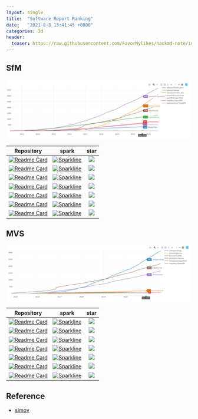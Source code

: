 ```yaml
---
layout: single
title:  "Software Report Ranking"
date:   "2021-8-8 13:41:45 +0800"
categories: 3d
header:
  teaser: https://raw.githubusercontent.com/FavorMylikes/hackmd-note/img/img1628431917(1).jpg
---
```


## SfM

<img src="https://raw.githubusercontent.com/FavorMylikes/hackmd-note/img/img1628431917(1).jpg">

[TeleSculptor_repo]: https://github.com/Kitware/TeleSculptor
[TeleSculptor_fork]: https://img.shields.io/github/forks/Kitware/TeleSculptor.svg?style=social&label=Fork&maxAge=2592000
[TeleSculptor_star]: https://stars.medv.io/Kitware/TeleSculptor.svg
[colmap_repo]: https://github.com/colmap/colmap
[colmap_fork]: https://img.shields.io/github/forks/colmap/colmap.svg?style=social&label=Fork&maxAge=2592000
[colmap_star]: https://stars.medv.io/colmap/colmap.svg
[bundler_sfm_repo]: https://github.com/snavely/bundler_sfm
[bundler_sfm_fork]: https://img.shields.io/github/forks/snavely/bundler_sfm.svg?style=social&label=Fork&maxAge=2592000
[bundler_sfm_star]: https://stars.medv.io/snavely/bundler_sfm.svg
[mve_repo]: https://github.com/simonfuhrmann/mve
[mve_fork]: https://img.shields.io/github/forks/simonfuhrmann/mve.svg?style=social&label=Fork&maxAge=2592000
[mve_star]: https://stars.medv.io/simonfuhrmann/mve.svg
[openMVG_repo]: https://github.com/openMVG/openMVG
[openMVG_fork]: https://img.shields.io/github/forks/openMVG/openMVG.svg?style=social&label=Fork&maxAge=2592000
[openMVG_star]: https://stars.medv.io/openMVG/openMVG.svg
[OpenSfM_repo]: https://github.com/mapillary/OpenSfM
[OpenSfM_fork]: https://img.shields.io/github/forks/mapillary/OpenSfM.svg?style=social&label=Fork&maxAge=2592000
[OpenSfM_star]: https://stars.medv.io/mapillary/OpenSfM.svg
[TheiaSfM_repo]: https://github.com/sweeneychris/TheiaSfM
[TheiaSfM_fork]: https://img.shields.io/github/forks/sweeneychris/TheiaSfM.svg?style=social&label=Fork&maxAge=2592000
[TheiaSfM_star]: https://stars.medv.io/sweeneychris/TheiaSfM.svg

[TeleSculptor_repo]: https://github.com/Kitware/TeleSculptor
[TeleSculptor_fork]: https://img.shields.io/github/forks/Kitware/TeleSculptor.svg?style=social&label=Fork&maxAge=2592000
[TeleSculptor_star]: https://stars.medv.io/Kitware/TeleSculptor.svg
[colmap_repo]: https://github.com/colmap/colmap
[colmap_fork]: https://img.shields.io/github/forks/colmap/colmap.svg?style=social&label=Fork&maxAge=2592000
[colmap_star]: https://stars.medv.io/colmap/colmap.svg
[bundler_sfm_repo]: https://github.com/snavely/bundler_sfm
[bundler_sfm_fork]: https://img.shields.io/github/forks/snavely/bundler_sfm.svg?style=social&label=Fork&maxAge=2592000
[bundler_sfm_star]: https://stars.medv.io/snavely/bundler_sfm.svg
[mve_repo]: https://github.com/simonfuhrmann/mve
[mve_fork]: https://img.shields.io/github/forks/simonfuhrmann/mve.svg?style=social&label=Fork&maxAge=2592000
[mve_star]: https://stars.medv.io/simonfuhrmann/mve.svg
[openMVG_repo]: https://github.com/openMVG/openMVG
[openMVG_fork]: https://img.shields.io/github/forks/openMVG/openMVG.svg?style=social&label=Fork&maxAge=2592000
[openMVG_star]: https://stars.medv.io/openMVG/openMVG.svg
[OpenSfM_repo]: https://github.com/mapillary/OpenSfM
[OpenSfM_fork]: https://img.shields.io/github/forks/mapillary/OpenSfM.svg?style=social&label=Fork&maxAge=2592000
[OpenSfM_star]: https://stars.medv.io/mapillary/OpenSfM.svg
[TheiaSfM_repo]: https://github.com/sweeneychris/TheiaSfM
[TheiaSfM_fork]: https://img.shields.io/github/forks/sweeneychris/TheiaSfM.svg?style=social&label=Fork&maxAge=2592000
[TheiaSfM_star]: https://stars.medv.io/sweeneychris/TheiaSfM.svg

|Repository|spark|star|
|:-:|:-:|:-:|
|[![Readme Card](https://github-readme-stats.vercel.app/api/pin/?username=Kitware&repo=TeleSculptor&show_owner=true)][TeleSculptor_repo]|[![Sparkline](https://stars.medv.io/Kitware/TeleSculptor.svg)][TeleSculptor_repo]|<img src='https://starchart.cc/Kitware/TeleSculptor.svg' width='200px'/>
|[![Readme Card](https://github-readme-stats.vercel.app/api/pin/?username=colmap&repo=colmap&show_owner=true)][colmap_repo]|[![Sparkline](https://stars.medv.io/colmap/colmap.svg)][colmap_repo]|<img src='https://starchart.cc/colmap/colmap.svg' width='200px'/>
|[![Readme Card](https://github-readme-stats.vercel.app/api/pin/?username=snavely&repo=bundler_sfm&show_owner=true)][bundler_sfm_repo]|[![Sparkline](https://stars.medv.io/snavely/bundler_sfm.svg)][bundler_sfm_repo]|<img src='https://starchart.cc/snavely/bundler_sfm.svg' width='200px'/>
|[![Readme Card](https://github-readme-stats.vercel.app/api/pin/?username=simonfuhrmann&repo=mve&show_owner=true)][mve_repo]|[![Sparkline](https://stars.medv.io/simonfuhrmann/mve.svg)][mve_repo]|<img src='https://starchart.cc/simonfuhrmann/mve.svg' width='200px'/>
|[![Readme Card](https://github-readme-stats.vercel.app/api/pin/?username=openMVG&repo=openMVG&show_owner=true)][openMVG_repo]|[![Sparkline](https://stars.medv.io/openMVG/openMVG.svg)][openMVG_repo]|<img src='https://starchart.cc/openMVG/openMVG.svg' width='200px'/>
|[![Readme Card](https://github-readme-stats.vercel.app/api/pin/?username=mapillary&repo=OpenSfM&show_owner=true)][OpenSfM_repo]|[![Sparkline](https://stars.medv.io/mapillary/OpenSfM.svg)][OpenSfM_repo]|<img src='https://starchart.cc/mapillary/OpenSfM.svg' width='200px'/>
|[![Readme Card](https://github-readme-stats.vercel.app/api/pin/?username=sweeneychris&repo=TheiaSfM&show_owner=true)][TheiaSfM_repo]|[![Sparkline](https://stars.medv.io/sweeneychris/TheiaSfM.svg)][TheiaSfM_repo]|<img src='https://starchart.cc/sweeneychris/TheiaSfM.svg' width='200px'/>

## MVS

<img src="https://raw.githubusercontent.com/FavorMylikes/hackmd-note/img/img20210808221458.png" alt="20210808221458">

[colmap_repo]: https://github.com/colmap/colmap
[colmap_fork]: https://img.shields.io/github/forks/colmap/colmap.svg?style=social&label=Fork&maxAge=2592000
[colmap_star]: https://stars.medv.io/colmap/colmap.svg
[gipuma_repo]: https://github.com/kysucix/gipuma
[gipuma_fork]: https://img.shields.io/github/forks/kysucix/gipuma.svg?style=social&label=Fork&maxAge=2592000
[gipuma_star]: https://stars.medv.io/kysucix/gipuma.svg
[fusibile_repo]: https://github.com/kysucix/fusibile
[fusibile_fork]: https://img.shields.io/github/forks/kysucix/fusibile.svg?style=social&label=Fork&maxAge=2592000
[fusibile_star]: https://stars.medv.io/kysucix/fusibile.svg
[hpmvs_repo]: https://github.com/alexlocher/hpmvs
[hpmvs_fork]: https://img.shields.io/github/forks/alexlocher/hpmvs.svg?style=social&label=Fork&maxAge=2592000
[hpmvs_star]: https://stars.medv.io/alexlocher/hpmvs.svg
[openMVS_repo]: https://github.com/cdcseacave/openMVS
[openMVS_fork]: https://img.shields.io/github/forks/cdcseacave/openMVS.svg?style=social&label=Fork&maxAge=2592000
[openMVS_star]: https://stars.medv.io/cdcseacave/openMVS.svg
[OpenSfM_repo]: https://github.com/mapillary/OpenSfM
[OpenSfM_fork]: https://img.shields.io/github/forks/mapillary/OpenSfM.svg?style=social&label=Fork&maxAge=2592000
[OpenSfM_star]: https://stars.medv.io/mapillary/OpenSfM.svg
[CMVS-PMVS_repo]: https://github.com/pmoulon/CMVS-PMVS
[CMVS-PMVS_fork]: https://img.shields.io/github/forks/pmoulon/CMVS-PMVS.svg?style=social&label=Fork&maxAge=2592000
[CMVS-PMVS_star]: https://stars.medv.io/pmoulon/CMVS-PMVS.svg

[colmap_repo]: https://github.com/colmap/colmap
[colmap_fork]: https://img.shields.io/github/forks/colmap/colmap.svg?style=social&label=Fork&maxAge=2592000
[colmap_star]: https://stars.medv.io/colmap/colmap.svg
[gipuma_repo]: https://github.com/kysucix/gipuma
[gipuma_fork]: https://img.shields.io/github/forks/kysucix/gipuma.svg?style=social&label=Fork&maxAge=2592000
[gipuma_star]: https://stars.medv.io/kysucix/gipuma.svg
[fusibile_repo]: https://github.com/kysucix/fusibile
[fusibile_fork]: https://img.shields.io/github/forks/kysucix/fusibile.svg?style=social&label=Fork&maxAge=2592000
[fusibile_star]: https://stars.medv.io/kysucix/fusibile.svg
[hpmvs_repo]: https://github.com/alexlocher/hpmvs
[hpmvs_fork]: https://img.shields.io/github/forks/alexlocher/hpmvs.svg?style=social&label=Fork&maxAge=2592000
[hpmvs_star]: https://stars.medv.io/alexlocher/hpmvs.svg
[openMVS_repo]: https://github.com/cdcseacave/openMVS
[openMVS_fork]: https://img.shields.io/github/forks/cdcseacave/openMVS.svg?style=social&label=Fork&maxAge=2592000
[openMVS_star]: https://stars.medv.io/cdcseacave/openMVS.svg
[OpenSfM_repo]: https://github.com/mapillary/OpenSfM
[OpenSfM_fork]: https://img.shields.io/github/forks/mapillary/OpenSfM.svg?style=social&label=Fork&maxAge=2592000
[OpenSfM_star]: https://stars.medv.io/mapillary/OpenSfM.svg
[CMVS-PMVS_repo]: https://github.com/pmoulon/CMVS-PMVS
[CMVS-PMVS_fork]: https://img.shields.io/github/forks/pmoulon/CMVS-PMVS.svg?style=social&label=Fork&maxAge=2592000
[CMVS-PMVS_star]: https://stars.medv.io/pmoulon/CMVS-PMVS.svg

|Repository|spark|star|
|:-:|:-:|:-:|
|[![Readme Card](https://github-readme-stats.vercel.app/api/pin/?username=colmap&repo=colmap&show_owner=true)][colmap_repo]|[![Sparkline](https://stars.medv.io/colmap/colmap.svg)][colmap_repo]|<img src='https://starchart.cc/colmap/colmap.svg' width='200px'/>
|[![Readme Card](https://github-readme-stats.vercel.app/api/pin/?username=kysucix&repo=gipuma&show_owner=true)][gipuma_repo]|[![Sparkline](https://stars.medv.io/kysucix/gipuma.svg)][gipuma_repo]|<img src='https://starchart.cc/kysucix/gipuma.svg' width='200px'/>
|[![Readme Card](https://github-readme-stats.vercel.app/api/pin/?username=kysucix&repo=fusibile&show_owner=true)][fusibile_repo]|[![Sparkline](https://stars.medv.io/kysucix/fusibile.svg)][fusibile_repo]|<img src='https://starchart.cc/kysucix/fusibile.svg' width='200px'/>
|[![Readme Card](https://github-readme-stats.vercel.app/api/pin/?username=alexlocher&repo=hpmvs&show_owner=true)][hpmvs_repo]|[![Sparkline](https://stars.medv.io/alexlocher/hpmvs.svg)][hpmvs_repo]|<img src='https://starchart.cc/alexlocher/hpmvs.svg' width='200px'/>
|[![Readme Card](https://github-readme-stats.vercel.app/api/pin/?username=cdcseacave&repo=openMVS&show_owner=true)][openMVS_repo]|[![Sparkline](https://stars.medv.io/cdcseacave/openMVS.svg)][openMVS_repo]|<img src='https://starchart.cc/cdcseacave/openMVS.svg' width='200px'/>
|[![Readme Card](https://github-readme-stats.vercel.app/api/pin/?username=mapillary&repo=OpenSfM&show_owner=true)][OpenSfM_repo]|[![Sparkline](https://stars.medv.io/mapillary/OpenSfM.svg)][OpenSfM_repo]|<img src='https://starchart.cc/mapillary/OpenSfM.svg' width='200px'/>
|[![Readme Card](https://github-readme-stats.vercel.app/api/pin/?username=pmoulon&repo=CMVS-PMVS&show_owner=true)][CMVS-PMVS_repo]|[![Sparkline](https://stars.medv.io/pmoulon/CMVS-PMVS.svg)][CMVS-PMVS_repo]|<img src='https://starchart.cc/pmoulon/CMVS-PMVS.svg' width='200px'/>

## Reference

- [simov](https://simov.github.io/)
